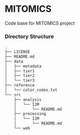 # MITOMICS
Code base for MITOMICS project

### Directory Structure
```bash
.
├── LICENSE
├── README.md
├── data
│   ├── metadata
│   ├── tier1
│   ├── tier2
│   └── tier3
├── reference
│   └── color_codes.txt
└── src
    ├── analysis
    │   └── IJM
    │       └── README.md
    ├── processing
    │   └── IJM
    │       └── README.md
    └── web

```
